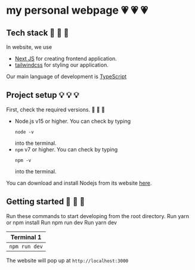 # my personal webpage :heartpulse: :heartpulse: :heartpulse:

## Tech stack :gem: :gem: :gem:
In  website, we use
- [Next JS](https://nextjs.org) for creating frontend application.
- [tailwindcss](https://tailwindcss.com) for styling our application.


Our main language of development is [TypeScript](https://www.typescriptlang.org/)

## Project setup :bulb: :bulb: :bulb:
First, check the required versions. :pushpin: :pushpin: :pushpin:

- Node.js v15 or higher.
  You can check by typing
  ```
  node -v
  ```
  into the terminal.
- `npm` v7 or higher.
  You can check by typing
  ```
  npm -v
  ```
  into the terminal.

You can download and install Nodejs from its website [here](https://nodejs.org/).

## Getting started :mag_right: :mag_right: :mag_right:

Run these commands to start developing from the root directory.
Run yarn or npm install
Run npm run dev
Run yarn dev

| Terminal 1                  |
| --------------------------- |
| `npm run dev`             |  

The website will pop up at `http://localhost:3000`

